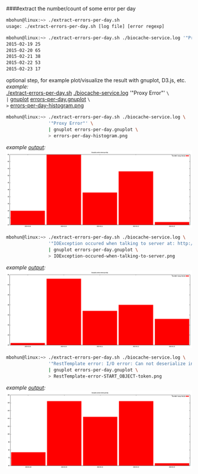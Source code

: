 ####extract the number/count of some error per day

```BASH
mbohun@linux:~> ./extract-errors-per-day.sh
usage: ./extract-errors-per-day.sh [log file] [error regexp]
```
```BASH
mbohun@linux:~> ./extract-errors-per-day.sh ./biocache-service.log '"Proxy Error"'
2015-02-19 25
2015-02-20 65
2015-02-21 38
2015-02-22 53
2015-02-23 17
```
optional step, for example plot/visualize the result with gnuplot, D3.js, etc.  
*example:*  
[./extract-errors-per-day.sh](extract-errors-per-day.sh) [./biocache-service.log](biocache-service.log) '"Proxy Error"' `\`  
`|` [gnuplot](http://www.gnuplot.info) [errors-per-day.gnuplot](errors-per-day.gnuplot) `\`  
`>` [errors-per-day-histogram.png](errors-per-day-histogram.png)

```BASH
mbohun@linux:~> ./extract-errors-per-day.sh ./biocache-service.log \
                '"Proxy Error"' \
                | gnuplot errors-per-day.gnuplot \
                > errors-per-day-histogram.png
```
*example [output](errors-per-day-histogram.png):*
![Alt text](https://raw.githubusercontent.com/mbohun/ala_biocache_test/master/test/test-errors-per-day/errors-per-day-histogram.png "example ouptut")

```BASH
mbohun@linux:~> ./extract-errors-per-day.sh ./biocache-service.log \
                '"IOException occured when talking to server at: http://ala-rufus.it.csiro.au/solr"' \
                | gnuplot errors-per-day.gnuplot \
				> IOException-occured-when-talking-to-server.png
```
*example [output](IOException-occured-when-talking-to-server.png):*
![Alt text](https://raw.githubusercontent.com/mbohun/ala_biocache_test/master/test/test-errors-per-day/IOException-occured-when-talking-to-server.png "example ouptut")

```BASH
mbohun@linux:~> ./extract-errors-per-day.sh ./biocache-service.log \
                '"RestTemplate error: I/O error: Can not deserialize instance of java.util.List out of START_OBJECT token"' \
                | gnuplot errors-per-day.gnuplot \
				> RestTemplate-error-START_OBJECT-token.png
```
*example [output](IOException-occured-when-talking-to-server.png):*
![Alt text](https://raw.githubusercontent.com/mbohun/ala_biocache_test/master/test/test-errors-per-day/RestTemplate-error-START_OBJECT-token.png "example ouptut")
